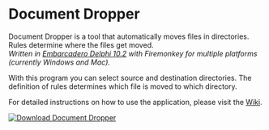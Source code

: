 # Document Dropper
Document Dropper is a tool that automatically moves files in directories. Rules determine where the files get moved.  
*Written in [Embarcadero Delphi 10.2](https://www.embarcadero.com/en/products/delphi/starter) with Firemonkey for multiple platforms (currently Windows and Mac).*

With this program you can select source and destination directories. The definition of rules determines which file is moved to which directory.

For detailed instructions on how to use the application, please visit the [Wiki](https://gitlab.com/ProductivityTools/DocumentDropper/wikis/home).

[![Download Document Dropper](https://a.fsdn.com/con/app/sf-download-button)](https://sourceforge.net/projects/document-dropper/files/latest/download)